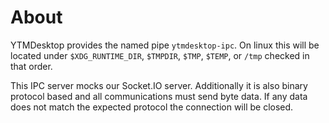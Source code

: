 # About

YTMDesktop provides the named pipe `ytmdesktop-ipc`. On linux this will be located under `$XDG_RUNTIME_DIR`, `$TMPDIR`, `$TMP`, `$TEMP`, or `/tmp` checked in that order.

This IPC server mocks our Socket.IO server. Additionally it is also binary protocol based and all communications must send byte data. If any data does not match the expected protocol the connection will be closed.